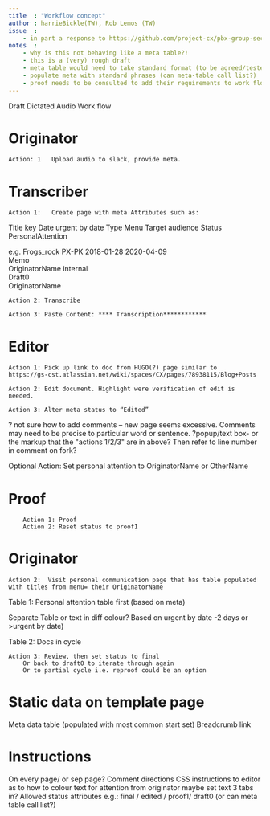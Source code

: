 ```yaml
---
title  : "Workflow concept"
author : harrieBickle(TW), Rob Lemos (TW)
issue  : 
	- in part a response to https://github.com/project-cx/pbx-group-security/issues/244
notes  :  
	- why is this not behaving like a meta table?!
	- this is a (very) rough draft
  	- meta table would need to take standard format (to be agreed/tested)
  	- populate meta with standard phrases (can meta-table call list?)
  	- proof needs to be consulted to add their requirements to work flow
---
```




Draft Dictated Audio Work flow

# Originator 
	Action: 1	Upload audio to slack, provide meta.
	
# Transcriber

 	Action 1:	Create page with meta Attributes such as:

Title	key Date	urgent by date	Type	Menu	Target audience	Status	PersonalAttention
				
e.g.				Frogs_rock
						PX-PK
							2018-01-28
								2020-04-09	
										Memo	
											OriginatorName
													internal	
														Draft0	
															OriginatorName

	Action 2: Transcribe

	Action 3: Paste Content: **** Transcription************

# Editor
	Action 1: Pick up link to doc from HUGO(?) page similar to  https://gs-cst.atlassian.net/wiki/spaces/CX/pages/78938115/Blog+Posts 

	Action 2: Edit document. Highlight were verification of edit is needed.

	Action 3: Alter meta status to “Edited”

? not sure how to add comments – new page seems excessive. Comments may need to be precise to particular word or sentence. 
	?popup/text box- or the markup that the "actions 1/2/3" are in above? Then refer to line number in comment on fork?

Optional Action: Set personal attention to OriginatorName or OtherName

# Proof
		Action 1: Proof 
		Action 2: Reset status to proof1

# Originator

	Action 2:  Visit personal communication page that has table populated with titles from menu= their OriginatorName 
				
Table 1: Personal attention table first (based on meta)

Separate Table or text in diff colour? Based on urgent by date -2 days or >urgent by date)

Table 2: Docs in cycle 

	Action 3: Review, then set status to final 
		Or back to draft0 to iterate through again
		Or to partial cycle i.e. reproof could be an option



# Static data on template page
Meta data table (populated with most common start set)
Breadcrumb link

# Instructions
On every page/ or sep page?
Comment directions
CSS instructions to editor as to how to colour text for attention from originator
				maybe set text 3 tabs in?
Allowed status attributes e.g.: final / edited / proof1/ draft0 (or can meta table call list?)